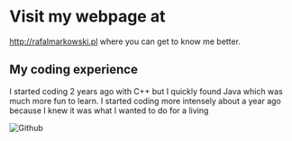 # Visit my webpage at 
http://rafalmarkowski.pl where you can get to know me better.

## My coding experience

I started coding 2 years ago with C++ but I quickly found Java which was much more fun to learn. I started coding more intensely about a year ago because I knew it was what I 
wanted to do for a living

![Github](https://user-images.githubusercontent.com/46786100/115771083-ce417c80-a3ad-11eb-9574-9e63e6956591.jpg)


